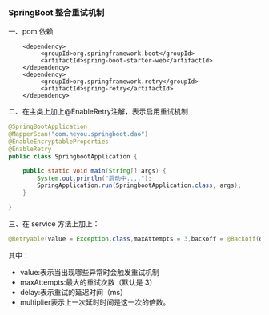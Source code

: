 ### SpringBoot 整合重试机制

一、pom 依赖

```maven
    <dependency>
         <groupId>org.springframework.boot</groupId>
         <artifactId>spring-boot-starter-web</artifactId>
    </dependency>
    <dependency>
         <groupId>org.springframework.retry</groupId>
         <artifactId>spring-retry</artifactId>
    </dependency>
```



二、在主类上加上@EnableRetry注解，表示启用重试机制

```Java
@SpringBootApplication
@MapperScan("com.heyou.springboot.dao")
@EnableEncryptableProperties
@EnableRetry
public class SpringbootApplication {

    public static void main(String[] args) {
        System.out.println("启动中....");
        SpringApplication.run(SpringbootApplication.class, args);
    }

}
```

三、在 service 方法上加上：

```java
@Retryable(value = Exception.class,maxAttempts = 3,backoff = @Backoff(delay = 2000,multiplier = 1.5))
```

其中：

- value:表示当出现哪些异常时会触发重试机制
- maxAttempts:最大的重试次数（默认是 3）
- delay:表示重试的延迟时间（ms）
- multiplier表示上一次延时时间是这一次的倍数。

